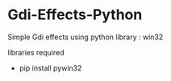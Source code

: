 # Gdi-Effects-Python
Simple Gdi effects using python library : win32

libraries required

- pip install pywin32

